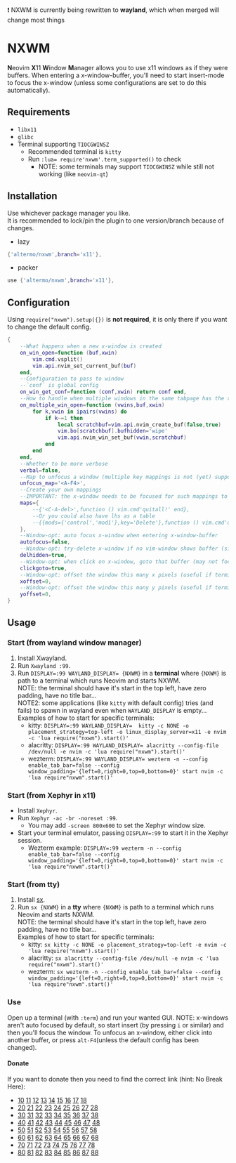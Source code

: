:exclamation: NXWM is currently being rewritten to **wayland**, which when merged will change most things
# NXWM
**N**eovim **X**11 **W**indow **M**anager allows you to use x11 windows as if they were buffers.
When entering a x-window-buffer, you'll need to start insert-mode to focus the x-window (unless some configurations are set to do this automatically).
## Requirements
+ `libx11`
+ `glibc`
+ Terminal supporting `TIOCGWINSZ`
    + Recommended terminal is `kitty`
    + Run `:lua= require'nxwm'.term_supported()` to check
        + NOTE: some terminals may support `TIOCGWINSZ` while still not working (like `neovim-qt`)
## Installation
Use whichever package manager you like.\
It is recommended to lock/pin the plugin to one version/branch because of changes.

- lazy
```lua
{'altermo/nxwm',branch='x11'},
```
- packer
```lua
use {'altermo/nxwm',branch='x11'},
```

## Configuration
Using `require("nxwm").setup({})` is **not required**, it is only there if you want to change the default config.
```lua
{
    --What happens when a new x-window is created
    on_win_open=function (buf,xwin)
        vim.cmd.vsplit()
        vim.api.nvim_set_current_buf(buf)
    end,
    --Configuration to pass to window
    --`conf` is global config
    on_win_get_conf=function (conf,xwin) return conf end,
    --How to handle when multiple windows in the same tabpage has the x-window-buffer open
    on_multiple_win_open=function (vwins,buf,xwin)
        for k,vwin in ipairs(vwins) do
            if k~=1 then
                local scratchbuf=vim.api.nvim_create_buf(false,true)
                vim.bo[scratchbuf].bufhidden='wipe'
                vim.api.nvim_win_set_buf(vwin,scratchbuf)
            end
        end
    end,
    --Whether to be more verbose
    verbal=false,
    --Map to unfocus a window (multiple key mappings is not (yet) supported)
    unfocus_map='<A-F4>',
    --Create your own mappings
    --IMPORTANT: the x-window needs to be focused for such mappings to work
    maps={
        --{'<C-A-del>',function () vim.cmd'quitall!' end},
        --Or you could also have lhs as a table
        --{{mods={'control','mod1'},key='Delete'},function () vim.cmd'quitall!' end},
    },
    --Window-opt: auto focus x-window when entering x-window-buffer
    autofocus=false,
    --Window-opt: try-delete x-window if no vim-window shows buffer (similar to `bufhidden=wipe`)
    delhidden=true,
    --Window-opt: when click on x-window, goto that buffer (may not focus x-window)
    clickgoto=true,
    --Window-opt: offset the window this many x pixels (useful if terminal has padding)
    xoffset=0,
    --Window-opt: offset the window this many y pixels (useful if terminal has padding)
    yoffset=0,
}
```
## Usage
### Start (from wayland window manager)
1. Install Xwayland.
2. Run `Xwayland :99`.
3. Run `DISPLAY=:99 WAYLAND_DISPLAY= {NXWM}` in a **terminal** where `{NXWM}` is path to a terminal which runs Neovim and starts NXWM. \
NOTE: the terminal should have it's start in the top left, have zero padding, have no title bar...\
NOTE2: some applications (like `kitty` with default config) tries (and fails) to spawn in wayland even when `WAYLAND_DISPLAY` is empty...\
Examples of how to start for specific terminals:
    + kitty: `DISPLAY=:99 WAYLAND_DISPLAY=  kitty -c NONE -o placement_strategy=top-left -o linux_display_server=x11 -e nvim -c 'lua require("nxwm").start()'`
    + alacritty: `DISPLAY=:99 WAYLAND_DISPLAY= alacritty --config-file /dev/null -e nvim -c 'lua require("nxwm").start()'`
    + wezterm: `DISPLAY=:99 WAYLAND_DISPLAY= wezterm -n --config enable_tab_bar=false --config window_padding='{left=0,right=0,top=0,bottom=0}' start nvim -c 'lua require"nxwm".start()'`

### Start (from Xephyr in x11)
  * Install `Xephyr`.
  * Run `Xephyr -ac -br -noreset :99`.
    * You may add `-screen 800x600` to set the Xephyr window size.
  * Start your terminal emulator, passing `DISPLAY=:99` to start it in the Xephyr session.
    * Wezterm example: `DISPLAY=:99 wezterm -n --config enable_tab_bar=false --config window_padding='{left=0,right=0,top=0,bottom=0}' start nvim -c 'lua require"nxwm".start()'`
### Start (from tty)
1. Install [sx](https://github.com/Earnestly/sx).
2. Run `sx {NXWM}` in a **tty** where `{NXWM}` is path to a terminal which runs Neovim and starts NXWM.\
NOTE: the terminal should have it's start in the top left, have zero padding, have no title bar...\
Examples of how to start for specific terminals:
    + kitty: `sx kitty -c NONE -o placement_strategy=top-left -e nvim -c 'lua require("nxwm").start()'`
    + alacritty: `sx alacritty --config-file /dev/null -e nvim -c 'lua require("nxwm").start()'`
    + wezterm: `sx wezterm -n --config enable_tab_bar=false --config window_padding='{left=0,right=0,top=0,bottom=0}' start nvim -c 'lua require"nxwm".start()'`
    <!--+ neovim-qt: `nvim-qt --nofork -- -c 'lua require("nxwm").start()'`-->
### Use
Open up a terminal (with `:term`) and run your wanted GUI.
NOTE: x-windows aren't auto focused by default, so start insert (by pressing `i` or similar) and then you'll focus the window.
To unfocus an x-window, either click into another buffer, or press `alt-F4`(unless the default config has been changed).
#### Donate
If you want to donate then you need to find the correct link (hint: No Break Here):
* [10]() [11]() [12]() [13]() [14]() [15]() [16]() [17]() [18]()
* [20]() [21]() [22]() [23]() [24]() [25]() [26]() [27]() [28]()
* [30]() [31]() [32]() [33]() [34]() [35]() [36]() [37]() [38]()
* [40]() [41]() [42]() [43]() [44]() [45]() [46]() [47]() [48]()
* [50]() [51]() [52]() [53]() [54]() [55]() [56]() [57]() [58]()
* [60]() [61]() [62]() [63]() [64]() [65]() [66]() [67]() [68]()
* [70]() [71]() [72]() [73]() [74]() [75]() [76]() [77]() [78]()
* [80]() [81]() [82]() [83](https://www.buymeacoffee.com/altermo) [84]() [85]() [86]() [87]() [88]()

